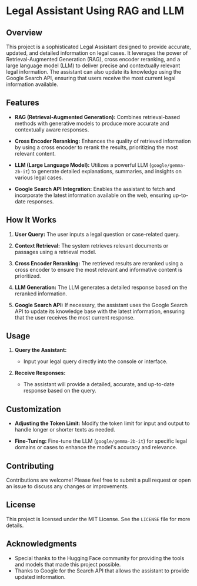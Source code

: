 # Legal Assistant Using RAG and LLM

## Overview

This project is a sophisticated Legal Assistant designed to provide accurate, updated, and detailed information on legal cases. It leverages the power of Retrieval-Augmented Generation (RAG), cross encoder reranking, and a large language model (LLM) to deliver precise and contextually relevant legal information. The assistant can also update its knowledge using the Google Search API, ensuring that users receive the most current legal information available.

## Features

- **RAG (Retrieval-Augmented Generation):** Combines retrieval-based methods with generative models to produce more accurate and contextually aware responses.
  
- **Cross Encoder Reranking:** Enhances the quality of retrieved information by using a cross encoder to rerank the results, prioritizing the most relevant content.

- **LLM (Large Language Model):** Utilizes a powerful LLM (`google/gemma-2b-it`) to generate detailed explanations, summaries, and insights on various legal cases.

- **Google Search API Integration:** Enables the assistant to fetch and incorporate the latest information available on the web, ensuring up-to-date responses.

## How It Works

1. **User Query:** The user inputs a legal question or case-related query.
   
2. **Context Retrieval:** The system retrieves relevant documents or passages using a retrieval model.
   
3. **Cross Encoder Reranking:** The retrieved results are reranked using a cross encoder to ensure the most relevant and informative content is prioritized.
   
4. **LLM Generation:** The LLM generates a detailed response based on the reranked information.
   
5. **Google Search API:** If necessary, the assistant uses the Google Search API to update its knowledge base with the latest information, ensuring that the user receives the most current response.

## Usage

1. **Query the Assistant:**
   - Input your legal query directly into the console or interface.

2. **Receive Responses:**
   - The assistant will provide a detailed, accurate, and up-to-date response based on the query.

## Customization

- **Adjusting the Token Limit:** Modify the token limit for input and output to handle longer or shorter texts as needed.

- **Fine-Tuning:** Fine-tune the LLM (`google/gemma-2b-it`) for specific legal domains or cases to enhance the model's accuracy and relevance.

## Contributing

Contributions are welcome! Please feel free to submit a pull request or open an issue to discuss any changes or improvements.

## License

This project is licensed under the MIT License. See the `LICENSE` file for more details.

## Acknowledgments

- Special thanks to the Hugging Face community for providing the tools and models that made this project possible.
- Thanks to Google for the Search API that allows the assistant to provide updated information.

